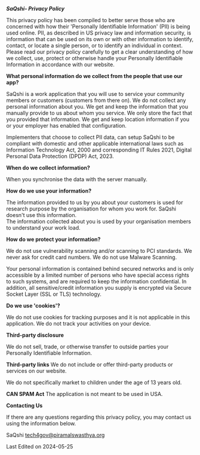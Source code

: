 ***SaQshi- Privacy Policy***

This privacy policy has been compiled to better serve those who are concerned with how their 'Personally Identifiable Information' (PII) is being used online. PII, as described in US privacy law and information security, is information that can be used on its own or with other information to identify, contact, or locate a single person, or to identify an individual in context. Please read our privacy policy carefully to get a clear understanding of how we collect, use, protect or otherwise handle your Personally Identifiable Information in accordance with our website.

**What personal information do we collect from the people that use our app?**

SaQshi is a work application that you will use to service your community members or customers (customers from there on). We do not collect any personal information about you. We get and keep the information that you manually provide to us about whom you service. We only store the fact that you provided that information. We get and keep location information if you or your employer has enabled that configuration.

Implementers that choose to collect PII data, can setup SaQshi to be compliant with domestic and other applicable international laws such as Information Technology Act, 2000 and corresponding IT Rules 2021, Digital Personal Data Protection (DPDP) Act, 2023.

**When do we collect information?**

When you synchronise the data with the server manually.

**How do we use your information?**

The information provided to us by you about your customers is used for research purpose by the organisation for whom you work for. SaQshi doesn't use this information.   
The information collected about you is used by your organisation members to understand your work load. 

**How do we protect your information?**

We do not use vulnerability scanning and/or scanning to PCI standards.
We never ask for credit card numbers.
We do not use Malware Scanning.

Your personal information is contained behind secured networks and is only accessible by a limited number of persons who have special access rights to such systems, and are required to keep the information confidential. In addition, all sensitive/credit information you supply is encrypted via Secure Socket Layer (SSL or TLS) technology.

**Do we use 'cookies'?**

We do not use cookies for tracking purposes and it is not applicable in this application. We do not track your activities on your device.

**Third-party disclosure**

We do not sell, trade, or otherwise transfer to outside parties your Personally Identifiable Information.

**Third-party links**
We do not include or offer third-party products or services on our website.

We do not specifically market to children under the age of 13 years old.

**CAN SPAM Act**
The application is not meant to be used in USA.



**Contacting Us**

If there are any questions regarding this privacy policy, you may contact us using the information below.

SaQshi
tech4gov@piramalswasthya.org

Last Edited on 2024-05-25
